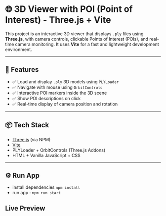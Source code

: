 # 🌐 3D Viewer with POI (Point of Interest) - Three.js + Vite

This project is an interactive 3D viewer that displays `.ply` files using **Three.js**, with camera controls, clickable Points of Interest (POIs), and real-time camera monitoring. It uses **Vite** for a fast and lightweight development environment.

---

## 🚀 Features

- ✅ Load and display `.ply` 3D models using `PLYLoader`
- ✅ Navigate with mouse using `OrbitControls`
- ✅ Interactive POI markers inside the 3D scene
- ✅ Show POI descriptions on click
- ✅ Real-time display of camera position and rotation

---

## 📦 Tech Stack

- [Three.js](https://threejs.org/) (via NPM)
- [Vite](https://vitejs.dev/)
- PLYLoader + OrbitControls (Three.js Addons)
- HTML + Vanilla JavaScript + CSS

---

## ⚙️ Run App

- install dependencies `npm install`
- run app : `npm run start`

## Live Preview
